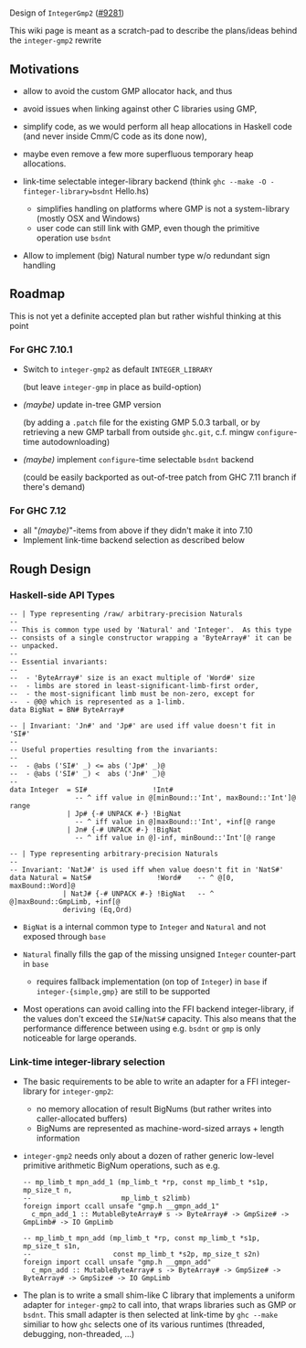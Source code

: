 #
Design of `IntegerGmp2` ([\#9281](https://gitlab.staging.haskell.org/ghc/ghc/issues/9281))






This wiki page is meant as a scratch-pad to describe the plans/ideas behind the `integer-gmp2` rewrite


## Motivations


- allow to avoid the custom GMP allocator hack, and thus
- avoid issues when linking against other C libraries using GMP,
- simplify code, as we would perform all heap allocations in Haskell code (and never inside Cmm/C code as its done now),
- maybe even remove a few more superfluous temporary heap allocations.
- link-time selectable integer-library backend (think `ghc --make -O -finteger-library=bsdnt` Hello.hs)

  - simplifies handling on platforms where GMP is not a system-library (mostly OSX and Windows)
  - user code can still link with GMP, even though the primitive operation use `bsdnt`
- Allow to implement (big) Natural number type w/o redundant sign handling

## Roadmap



This is not yet a definite accepted plan but rather wishful thinking at this point


### For GHC 7.10.1


- Switch to `integer-gmp2` as default `INTEGER_LIBRARY` 

  (but leave `integer-gmp` in place as build-option)
- *(maybe)* update in-tree GMP version 

  (by adding a `.patch` file for the existing GMP 5.0.3 tarball, or by retrieving a new GMP tarball from outside `ghc.git`, c.f. mingw `configure`-time autodownloading)
- *(maybe)* implement `configure`-time selectable `bsdnt` backend 

  (could be easily backported as out-of-tree patch from GHC 7.11 branch if there's demand)

### For GHC 7.12


- all "*(maybe)*"-items from above if they didn't make it into 7.10
- Implement link-time backend selection as described below

## Rough Design


### Haskell-side API Types


```
-- | Type representing /raw/ arbitrary-precision Naturals
--
-- This is common type used by 'Natural' and 'Integer'.  As this type
-- consists of a single constructor wrapping a 'ByteArray#' it can be
-- unpacked.
--
-- Essential invariants:
--
--  - 'ByteArray#' size is an exact multiple of 'Word#' size
--  - limbs are stored in least-significant-limb-first order,
--  - the most-significant limb must be non-zero, except for
--  - @0@ which is represented as a 1-limb.
data BigNat = BN# ByteArray#

-- | Invariant: 'Jn#' and 'Jp#' are used iff value doesn't fit in 'SI#'
--
-- Useful properties resulting from the invariants:
--
--  - @abs ('SI#' _) <= abs ('Jp#' _)@
--  - @abs ('SI#' _) <  abs ('Jn#' _)@
--
data Integer  = SI#                !Int#
                -- ^ iff value in @[minBound::'Int', maxBound::'Int']@ range
              | Jp# {-# UNPACK #-} !BigNat
                -- ^ iff value in @]maxBound::'Int', +inf[@ range
              | Jn# {-# UNPACK #-} !BigNat
                -- ^ iff value in @]-inf, minBound::'Int'[@ range

-- | Type representing arbitrary-precision Naturals
--
-- Invariant: 'NatJ#' is used iff when value doesn't fit in 'NatS#'
data Natural = NatS#                !Word#    -- ^ @[0, maxBound::Word]@
             | NatJ# {-# UNPACK #-} !BigNat   -- ^ @]maxBound::GmpLimb, +inf[@
             deriving (Eq,Ord)
```

- `BigNat` is a internal common type to `Integer` and `Natural` and not exposed through `base`
- `Natural` finally fills the gap of the missing unsigned `Integer` counter-part in `base`

  - requires fallback implementation (on top of `Integer`) in `base` if `integer-{simple,gmp}` are still to be supported

- Most operations can avoid calling into the FFI backend integer-library, if the values don't exceed the `SI#`/`NatS#` capacity.  This also means that the performance difference between using e.g. `bsdnt` or `gmp` is only noticeable for large operands.

### Link-time integer-library selection


- The basic requirements to be able to write an adapter for a FFI integer-library for `integer-gmp2`:

  - no memory allocation of result BigNums (but rather writes into caller-allocated buffers)
  - BigNums are represented as machine-word-sized arrays + length information

- `integer-gmp2` needs only about a dozen of rather generic low-level primitive arithmetic BigNum operations, such as e.g.

  ```
  -- mp_limb_t mpn_add_1 (mp_limb_t *rp, const mp_limb_t *s1p, mp_size_t n,
  --                      mp_limb_t s2limb)
  foreign import ccall unsafe "gmp.h __gmpn_add_1"
    c_mpn_add_1 :: MutableByteArray# s -> ByteArray# -> GmpSize# -> GmpLimb# -> IO GmpLimb

  -- mp_limb_t mpn_add (mp_limb_t *rp, const mp_limb_t *s1p, mp_size_t s1n,
  --                    const mp_limb_t *s2p, mp_size_t s2n)
  foreign import ccall unsafe "gmp.h __gmpn_add"
    c_mpn_add :: MutableByteArray# s -> ByteArray# -> GmpSize# -> ByteArray# -> GmpSize# -> IO GmpLimb
  ```

- The plan is to write a small shim-like C library that implements a uniform adapter for `integer-gmp2` to call into, that wraps libraries such as GMP or `bsdnt`. This small adapter is then selected at link-time by `ghc --make` similiar to how `ghc` selects one of its various runtimes (threaded, debugging, non-threaded, ...)
